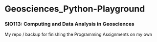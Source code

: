 # Geosciences_Python-Playground
### SIO113: Computing and Data Analysis in Geosciences

My repo / backup for finishing the Programming Assignments on my own
